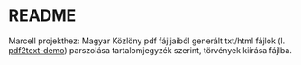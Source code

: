 # README

Marcell projekthez: Magyar Közlöny pdf fájljaiból generált txt/html fájlok (l.
[pdf2text-demo](https://github.com/dlt-rilmta/pdf2text-demo)) parszolása
tartalomjegyzék szerint, törvények kiírása fájlba.

